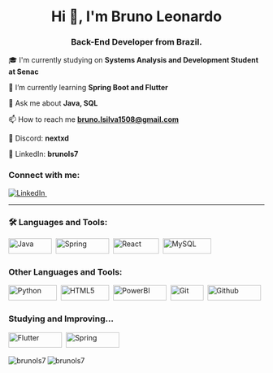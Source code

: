 <h1 align="center">Hi 👋, I'm Bruno Leonardo</h1>
<h3 align="center">Back-End Developer from Brazil.</h3>

🎓 I'm currently studying on **Systems Analysis and Development Student at Senac**

🌱 I’m currently learning **Spring Boot and Flutter**

💬 Ask me about **Java, SQL**

📫 How to reach me **bruno.lsilva1508@gmail.com**

📱 Discord: **nextxd**

💼 LinkedIn: **brunols7**

<h3 align="left">Connect with me:</h3>
<p align="left">
  <a href="https://www.linkedin.com/in/brunols7/" target="_blank"> <img src="https://img.shields.io/badge/LinkedIn-0A66C2.svg?style=for-the-badge&logo=LinkedIn&logoColor=white" title="LinkedIn" alt="LinkedIn""/>&nbsp; </a>
</p>

---

### 🛠 Languages and Tools:
<div>
  <img src="https://img.shields.io/badge/java-%23ED8B00.svg?style=for-the-badge&logo=openjdk&logoColor=white" title="Java" alt="Java" width="85" height="30"/>&nbsp;
  <img src="https://img.shields.io/badge/spring-%236DB33F.svg?style=for-the-badge&logo=spring&logoColor=white" title="Spring" alt="Spring" width="105" height="30"/>&nbsp;
  <img src="https://img.shields.io/badge/React-20232A?style=for-the-badge&logo=react&logoColor=61DAFB" title="React" alt="React" width="90" height="30"/>&nbsp;
  <img src="https://img.shields.io/badge/mysql-%2300f.svg?style=for-the-badge&logo=mysql&logoColor=white" title="MySQL"  alt="MySQL" width="95" height="30"/>&nbsp;
<div/>
  
<h3 align="left">Other Languages and Tools:</h3>
<img src="https://img.shields.io/badge/python-3670A0?style=for-the-badge&logo=python&logoColor=ffdd54" title="Python" alt="Python" width="95" height="30"/>&nbsp;
<img src="https://img.shields.io/badge/html5-%23E34F26.svg?style=for-the-badge&logo=html5&logoColor=white" title="HTML5" alt="HTML5" width="95" height="30"/>&nbsp;
<img src="https://img.shields.io/badge/power_bi-F2C811?style=for-the-badge&logo=powerbi&logoColor=black" title="PowerBI" alt="PowerBI" width="105" height="30"/>&nbsp;
<img src="https://img.shields.io/badge/git-%23F05033.svg?style=for-the-badge&logo=git&logoColor=white" title="Git" alt="Git" width="65" height="30"/>&nbsp;
<img src="https://img.shields.io/badge/github-%23121011.svg?style=for-the-badge&logo=github&logoColor=white" title="Github" alt="Github" width="105" height="30"/>&nbsp;

<h3>Studying and Improving...</h3>
<img src="https://img.shields.io/badge/Flutter-%2302569B.svg?style=for-the-badge&logo=Flutter&logoColor=white" title="Flutter" alt="Flutter" width="105" height="30"/>&nbsp;
<img src="https://img.shields.io/badge/spring-%236DB33F.svg?style=for-the-badge&logo=spring&logoColor=white" title="Spring" alt="Spring" width="105" height="30"/>&nbsp;


<p><img align="left" src="https://github-readme-stats.vercel.app/api/top-langs?username=brunols7&show_icons=true&locale=en&layout=compact&theme=blue-green" alt="brunols7" /></p>

<p>&nbsp;<img align="left" src="https://github-readme-stats.vercel.app/api?username=brunols7&show_icons=true&locale=en&theme=blue-green" alt="brunols7" /></p>


